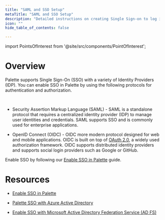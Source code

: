```yaml
---
title: "SAML and SSO Setup"
metaTitle: "SAML and SSO Setup"
description: "Detailed instructions on creating Single Sign-on to log in to Palette using SAML 2.0"
icon: ""
hide_table_of_contents: false

---
```




import PointsOfInterest from '@site/src/components/PointOfInterest';

# Overview

Palette supports Single Sign-On (SSO) with a variety of Identity Providers (IDP). You can enable SSO in Palette by using the following protocols for authentication and authorization.

<br />


- Security Assertion Markup Language (SAML) - SAML is a standalone protocol that requires a centralized identity provider (IDP) to manage user identities and credentials. SAML supports SSO and is commonly used for enterprise applications.


- OpenID Connect (OIDC) - OIDC more modern protocol designed for web and mobile applications. OIDC is built on top of [OAuth 2.0](https://www.rfc-editor.org/rfc/rfc6749), a widely used authorization framework. OIDC supports distributed identity providers and supports social login providers such as Google or GitHub.

Enable SSO by following our [Enable SSO in Palette](/user-management/saml-sso/enable-saml) guide. 

# Resources

- [Enable SSO in Palette](/user-management/saml-sso/enable-saml)


- [Palette SSO with Azure Active Directory](/user-management/saml-sso/palette-sso-azure-ad)


- [Enable SSO with Microsoft Active Directory Federation Service (AD FS)](/user-management/saml-sso/palette-sso-with-adfs)
